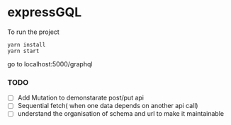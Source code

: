 # expressGQL
To run the project
```
yarn install
yarn start

```
go to localhost:5000/graphql

### TODO

- [ ] Add Mutation to demonstarate post/put api
- [ ] Sequential fetch( when one data depends on another api call)
- [ ] understand the organisation of schema and url to make it maintainable